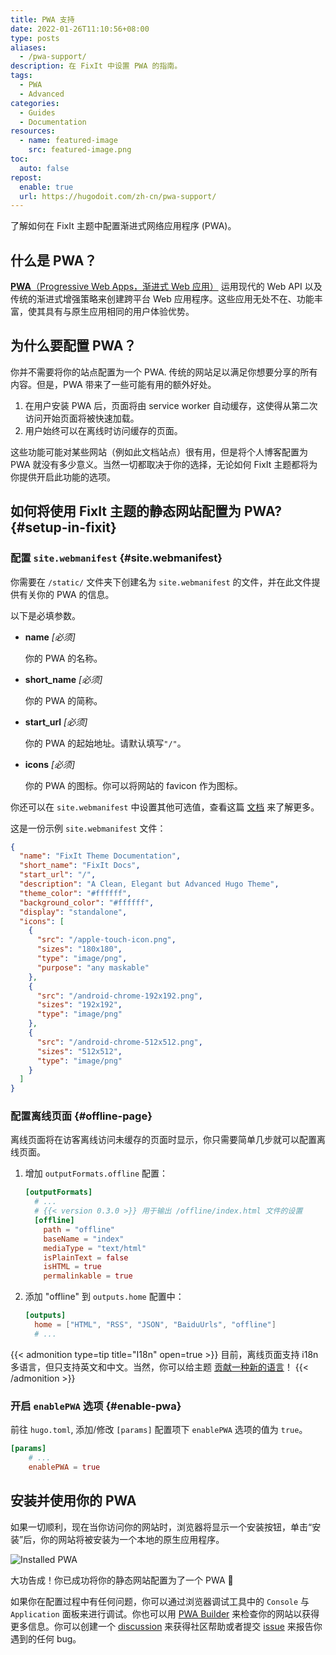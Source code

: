 ```yaml
---
title: PWA 支持
date: 2022-01-26T11:10:56+08:00
type: posts
aliases:
  - /pwa-support/
description: 在 FixIt 中设置 PWA 的指南。
tags:
  - PWA
  - Advanced
categories:
  - Guides
  - Documentation
resources:
  - name: featured-image
    src: featured-image.png
toc:
  auto: false
repost:
  enable: true
  url: https://hugodoit.com/zh-cn/pwa-support/
---
```


了解如何在 FixIt 主题中配置渐进式网络应用程序 (PWA)。

<!--more-->

## 什么是 PWA？

[**PWA**（Progressive Web Apps，渐进式 Web 应用）][pwas] 运用现代的 Web API 以及传统的渐进式增强策略来创建跨平台 Web 应用程序。这些应用无处不在、功能丰富，使其具有与原生应用相同的用户体验优势。

## 为什么要配置 PWA？

你并不需要将你的站点配置为一个 PWA. 传统的网站足以满足你想要分享的所有内容。但是，PWA 带来了一些可能有用的额外好处。

1. 在用户安装 PWA 后，页面将由 service worker 自动缓存，这使得从第二次访问开始页面将被快速加载。
2. 用户始终可以在离线时访问缓存的页面。

这些功能可能对某些网站（例如此文档站点）很有用，但是将个人博客配置为 PWA 就没有多少意义。当然一切都取决于你的选择，无论如何 FixIt 主题都将为你提供开启此功能的选项。

## 如何将使用 FixIt 主题的静态网站配置为 PWA? {#setup-in-fixit}

### 配置 `site.webmanifest` {#site.webmanifest}

你需要在 `/static/` 文件夹下创建名为 `site.webmanifest` 的文件，并在此文件提供有关你的 PWA 的信息。

以下是必填参数。

- **name** *[必须]*

    你的 PWA 的名称。

- **short_name** *[必须]*

    你的 PWA 的简称。

- **start_url** *[必须]*

    你的 PWA 的起始地址。请默认填写`"/"`。

- **icons** *[必须]*

    你的 PWA 的图标。你可以将网站的 favicon 作为图标。

你还可以在 `site.webmanifest` 中设置其他可选值，查看这篇 [文档][manifest] 来了解更多。

这是一份示例 `site.webmanifest` 文件：

```json
{
  "name": "FixIt Theme Documentation",
  "short_name": "FixIt Docs",
  "start_url": "/",
  "description": "A Clean, Elegant but Advanced Hugo Theme",
  "theme_color": "#ffffff",
  "background_color": "#ffffff",
  "display": "standalone",
  "icons": [
    {
      "src": "/apple-touch-icon.png",
      "sizes": "180x180",
      "type": "image/png",
      "purpose": "any maskable"
    },
    {
      "src": "/android-chrome-192x192.png",
      "sizes": "192x192",
      "type": "image/png"
    },
    {
      "src": "/android-chrome-512x512.png",
      "sizes": "512x512",
      "type": "image/png"
    }
  ]
}
```

### 配置离线页面 {#offline-page}

离线页面将在访客离线访问未缓存的页面时显示，你只需要简单几步就可以配置离线页面。

1. 增加 `outputFormats.offline` 配置：

    ```toml
    [outputFormats]
      # ...
      # {{< version 0.3.0 >}} 用于输出 /offline/index.html 文件的设置
      [offline]
        path = "offline"
        baseName = "index"
        mediaType = "text/html"
        isPlainText = false
        isHTML = true
        permalinkable = true
    ```

2. 添加 "offline" 到 `outputs.home` 配置中：

    ```toml
    [outputs]
      home = ["HTML", "RSS", "JSON", "BaiduUrls", "offline"]
      # ...
    ```

{{< admonition type=tip title="I18n" open=true >}}
目前，离线页面支持 i18n 多语言，但只支持英文和中文。当然，你可以给主题 [贡献一种新的语言](https://github.com/hugo-fixit/FixIt/pulls)！
{{< /admonition >}}

### 开启 `enablePWA` 选项 {#enable-pwa}

前往 `hugo.toml`, 添加/修改 `[params]` 配置项下 `enablePWA` 选项的值为 `true`。

```toml
[params]
    # ...
    enablePWA = true
```

## 安装并使用你的 PWA

如果一切顺利，现在当你访问你的网站时，浏览器将显示一个安装按钮，单击“安装”后，你的网站将被安装为一个本地的原生应用程序。

![Installed PWA](install-pwa.jpg "Installed PWA")

大功告成！你已成功将你的静态网站配置为了一个 PWA 🎉

如果你在配置过程中有任何问题，你可以通过浏览器调试工具中的 `Console` 与 `Application` 面板来进行调试。你也可以用 [PWA Builder][pwabuilder] 来检查你的网站以获得更多信息。你可以创建一个 [discussion][discussions] 来获得社区帮助或者提交 [issue][issues] 来报告你遇到的任何 bug。

[pwas]: https://developer.mozilla.org/en-US/docs/Web/Progressive_web_apps
[manifest]: https://developer.mozilla.org/en-US/docs/Web/Manifest
[pwabuilder]: https://www.pwabuilder.com/
[discussions]: https://github.com/hugo-fixit/FixIt/discussions
[issues]: https://github.com/hugo-fixit/FixIt/issues
